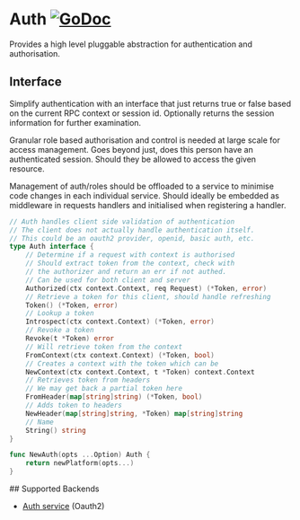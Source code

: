 # Auth [![GoDoc](https://godoc.org/github.com/micro/go-platform?status.svg)](https://godoc.org/github.com/micro/go-platform/auth)

Provides a high level pluggable abstraction for authentication and authorisation.

## Interface

Simplify authentication with an interface that just returns true or 
false based on the current RPC context or session id. Optionally 
returns the session information for further examination.

Granular role based authorisation and control is needed at large scale 
for access management. Goes beyond just, does this person have an 
authenticated session. Should they be allowed to access the given 
resource.

Management of auth/roles should be offloaded to a service to minimise code changes 
in each individual service. Should ideally be embedded as middleware in requests handlers 
and initialised when registering a handler.

```go
// Auth handles client side validation of authentication
// The client does not actually handle authentication itself.
// This could be an oauth2 provider, openid, basic auth, etc.
type Auth interface {
	// Determine if a request with context is authorised
	// Should extract token from the context, check with
	// the authorizer and return an err if not authed.
	// Can be used for both client and server
	Authorized(ctx context.Context, req Request) (*Token, error)
	// Retrieve a token for this client, should handle refreshing
	Token() (*Token, error)
	// Lookup a token
	Introspect(ctx context.Context) (*Token, error)
	// Revoke a token
	Revoke(t *Token) error
	// Will retrieve token from the context
	FromContext(ctx context.Context) (*Token, bool)
	// Creates a context with the token which can be
	NewContext(ctx context.Context, t *Token) context.Context
	// Retrieves token from headers
	// We may get back a partial token here
	FromHeader(map[string]string) (*Token, bool)
	// Adds token to headers
	NewHeader(map[string]string, *Token) map[string]string
	// Name
	String() string
}

func NewAuth(opts ...Option) Auth {
	return newPlatform(opts...)
}
```

## Supported Backends

- [Auth service](https://github.com/micro/auth-srv) (Oauth2)
